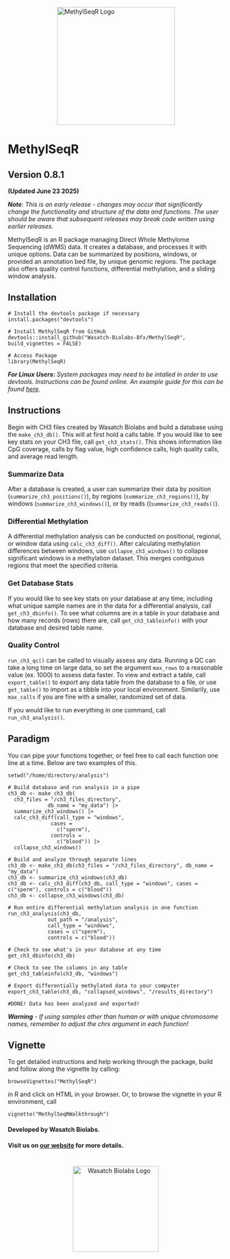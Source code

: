 <div style="display: flex; align-items: center; justify-content: center;">
  <img src="inst/WBL_METHYLSEQR.png" alt="MethylSeqR Logo" style="width: 275px;">
</div>


# MethylSeqR

## Version 0.8.1 
**(Updated June 23 2025)**

***Note***: *This is an early release - changes may occur that significantly change the functionality and structure of the data and functions. The user should be aware that subsequent releases may break code written using earlier releases.*

MethylSeqR is an R package managing Direct Whole Methylome Sequencing (dWMS) data. It creates a database, and processes it with unique options. Data can be summarized by positions, windows, or provided an annotation bed file, by unique genomic regions. The package also offers quality control functions, differential methylation, and a sliding window analysis.

## Installation

```{r, eval = FALSE}
# Install the devtools package if necessary
install.packages("devtools")

# Install MethylSeqR from GitHub
devtools::install_github("Wasatch-Biolabs-Bfx/MethylSeqR", build_vignettes = FALSE)

# Access Package
library(MethylSeqR)
```

***For Linux Users:*** *System packages may need to be intalled in order to use devtools. Instructions can be found online. An example guide for this can be found [here](https://www.digitalocean.com/community/tutorials/how-to-install-r-packages-using-devtools-on-ubuntu-16-04).*

## Instructions

Begin with CH3 files created by Wasatch Biolabs and build a database using the `make_ch3_db()`. This will at first hold a calls table. If you would like to see key stats on your CH3 file, call `get_ch3_stats()`. This shows information like CpG coverage, calls by flag value, high confidence calls, high quality calls, and average read length.

### Summarize Data
After a database is created, a user can summarize their data by position (`summarize_ch3_positions()`), by regions (`summarize_ch3_regions()`), by windows (`summarize_ch3_windows()`), or by reads ((`summarize_ch3_reads()`). 

### Differential Methylation
A differential methylation analysis can be conducted on positional, regional, or window data using `calc_ch3_diff()`. After calculating methylation differences between windows, use `collapse_ch3_windows()` to collapse significant windows in a methylation dataset. This merges contiguous regions that meet the specified criteria.

### Get Database Stats
If you would like to see key stats on your database at any time, including what unique sample names are in the data for a differential analysis, call `get_ch3_dbinfo()`. 
To see what columns are in a table in your database and how many records (rows) there are, call `get_ch3_tableinfo()` with your database and desired table name.

### Quality Control
`run_ch3_qc()` can be called to visually assess any data. Running a QC can take a long time on large data, so set the argument `max_rows` to a reasonable value (ex. 1000) to assess data faster. To view and extract a table, call `export_table()` to export any data table from the database to a file, or use `get_table()` to import as a tibble into your local environment. Similarily, use `max_calls` if you are fine with a smaller, randomized set of data.

If you would like to run everything in one command, call `run_ch3_analysis()`.

## Paradigm
You can pipe your functions together, or feel free to call each function one line at a time. Below are two examples of this.
```{r, eval = FALSE}
setwd("/home/directory/analysis")

# Build database and run analysis in a pipe
ch3_db <- make_ch3_db(
  ch3_files = "/ch3_files_directory", 
             db_name = "my_data") |>
  summarize_ch3_windows() |>
  calc_ch3_diff(call_type = "windows",
              cases =
                c("sperm"),
              controls =
                c("blood")) |>
  collapse_ch3_windows() 
  
# Build and analyze through separate lines
ch3_db <- make_ch3_db(ch3_files = "/ch3_files_directory", db_name = "my_data")
ch3_db <- summarize_ch3_windows(ch3_db)
ch3_db <- calc_ch3_diff(ch3_db, call_type = "windows", cases = c("sperm"), controls = c("blood"))
ch3_db <- collapse_ch3_windows(ch3_db) 

# Run entire differential methylation analysis in one function
run_ch3_analysis(ch3_db, 
             out_path = "/analysis",
             call_type = "windows",
             cases = c("sperm"),
             controls = c("blood"))

# Check to see what's in your database at any time
get_ch3_dbinfo(ch3_db)

# Check to see the columns in any table 
get_ch3_tableinfo(ch3_db, "windows")

# Export differentially methylated data to your computer
export_ch3_table(ch3_db, "collapsed_windows", "/results_directory")

#DONE! Data has been analyzed and exported!

```

***Warning*** *- If using samples other than human or with unique chromosome names, remember to adjust the chrs argument in each function!*

## Vignette
To get detailed instructions and help working through the package, build and follow along the vignette by calling:
```{r, eval = FALSE}
browseVignettes("MethylSeqR")
```
in R and click on HTML in your browser. Or, to browse the vignette in your R environment, call

```{r, eval = FALSE}
vignette("MethylSeqRWalkthrough")
```

#### Developed by Wasatch Biolabs.
#### Visit us on [our website](https://www.wasatchbiolabs.com/) for more details.

<div style="margin-top: 40px; text-align: center;"> <img src="inst/wbl_main_logo.png" alt="Wasatch Biolabs Logo" style="width: 200px;"> </div> 
